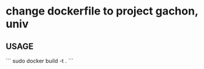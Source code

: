 # change dockerfile to project gachon, univ

<h2>USAGE</h2>
```
sudo docker build -t <image-name> .
```
